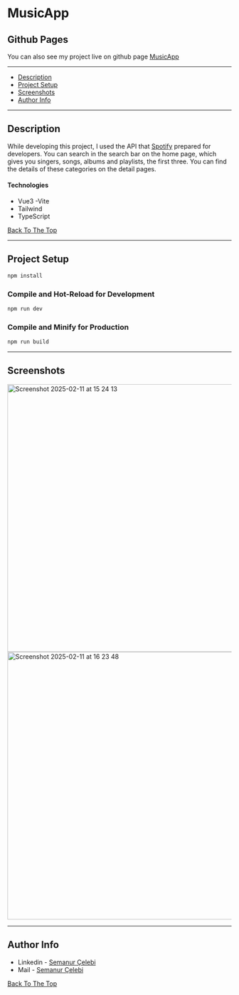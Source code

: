 # MusicApp


## Github Pages

You can also see my project live on github page [MusicApp](https://semanurcelebi.github.io/musicapp/)


---

- [Description](#description)
- [Project Setup](#project-setup)
- [Screenshots](#screenshots)
- [Author Info](#author-info)

---

## Description

While developing this project, I used the API that [Spotify](https://developer.spotify.com/) prepared for developers. You can search in the search bar on the home page, which gives you singers, songs, albums and playlists, the first three. You can find the details of these categories on the detail pages.

#### Technologies

- Vue3 -Vite
- Tailwind
- TypeScript

[Back To The Top](#musicapp)

---

## Project Setup

```sh
npm install
```

### Compile and Hot-Reload for Development

```sh
npm run dev
```

### Compile and Minify for Production

```sh
npm run build
```

---

## Screenshots

<img width="600" alt="Screenshot 2025-02-11 at 15 24 13" src="https://github.com/user-attachments/assets/6453f8b2-15eb-4f02-8613-599cc25b9b14" />
<img width="600" alt="Screenshot 2025-02-11 at 16 23 48" src="https://github.com/user-attachments/assets/81352e72-53fd-4349-8b7c-8ee8362f588c" />

---

## Author Info

- Linkedin - [Semanur Çelebi](https://www.linkedin.com/in/semanurcelebi/)
- Mail     - [Semanur Çelebi](mailto:semanur.celebi@outlook.com)

[Back To The Top](#musicapp)
